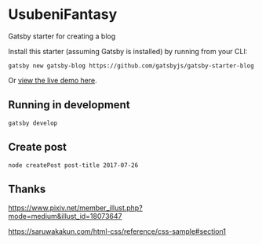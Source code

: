 # UsubeniFantasy

Gatsby starter for creating a blog

Install this starter (assuming Gatsby is installed) by running from your CLI:

`gatsby new gatsby-blog https://github.com/gatsbyjs/gatsby-starter-blog`

Or [view the live demo here](https://gatsby-starter-blog-demo.netlify.com/).

## Running in development

`gatsby develop`

## Create post

`node createPost post-title 2017-07-26`

## Thanks

https://www.pixiv.net/member_illust.php?mode=medium&illust_id=18073647

https://saruwakakun.com/html-css/reference/css-sample#section1
